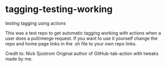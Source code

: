 # tagging-testing-working
testing tagging using actions

This was a test repo to get automatic tagging working with actions when a user does a pull/merge request.
If you want to use it yourself change the repo and home page links in the .sh file to your own repo links.

Credit to: Nick Sjostrom
Original author of GitHub-tab-action with tweaks made by me.
